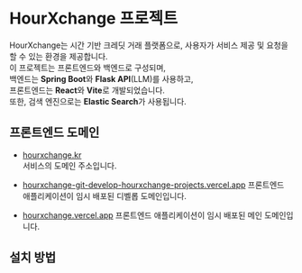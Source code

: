 # HourXchange 프로젝트

HourXchange는 시간 기반 크레딧 거래 플랫폼으로, 사용자가 서비스 제공 및 요청을 할 수 있는 환경을 제공합니다.  
이 프로젝트는 프론트엔드와 백엔드로 구성되며,  
백엔드는 **Spring Boot**와 **Flask API**(LLM)를 사용하고,  
프론트엔드는 **React**와 **Vite**로 개발되었습니다.  
또한, 검색 엔진으로는 **Elastic Search**가 사용됩니다.

## 프론트엔드 도메인
- [hourxchange.kr](http://hourxchange.kr)  
  서비스의 도메인 주소입니다.
  
- [hourxchange-git-develop-hourxchange-projects.vercel.app](https://hourxchange-git-develop-hourxchange-projects.vercel.app/)
  프론트엔드 애플리케이션이 임시 배포된 디벨롭 도메인입니다.
  
- [hourxchange.vercel.app](https://hourxchange.vercel.app/)
  프론트엔드 애플리케이션이 임시 배포된 메인 도메인입니다. 


## 설치 방법
